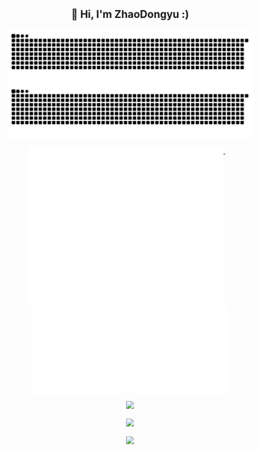 <h2 align="center">👋 Hi, I'm ZhaoDongyu :)</h2>

<!-- 贪吃蛇代码贡献图 -->

<!-- <div align="center"><img src="./pic/github-snake.svg" /></div> -->

<div align="center"><img src="./pic/github-snake.svg#gh-light-mode-only" /></div>
<div align="center"><img src="./pic/github-snake-dark.svg#gh-dark-mode-only" /></div>

<!--
  ![GitHub Snake Light](./pic/github-snake.svg#gh-light-mode-only)
  ![GitHub Snake dark](./pic/github-snake-dark.svg#gh-dark-mode-only)
-->

<!-- metrics 基础资料 -->
<!-- <div align="center"><img src="base_metrics.svg" alt="base metrics"/></div>
<br> -->
<p align="center">
  <a href="#">
    <img width="400" align="top" src="base_metrics.svg" />
  </a>
  &emsp;
  <a href="#">
    <img width="400" align="top" src="base_metrics_R.svg" />
  </a>
</p>


<!-- GitHub数据统计 -->
<!-- <div align="center">
  <img height="200px" src="https://github-readme-stats.vercel.app/api?username=ZhaoDongyu-AK47&hide_title=true&hide_border=true&show_icons=trueline_height=21&text_color=000&icon_color=000&bg_color=0,ea6161,ffc64d,fffc4d,52fa5a&theme=graywhite" /></div>
<br> -->
<div align="center">
  <img height="200px" src="https://github-readme-stats.vercel.app/api?username=ZhaoDongyu-AK47&hide_title=true&hide_border=true&show_icons=trueline_height=21&theme=dark" /></div>
<br>

<!-- GitHub奖杯🏆 -->
<div align="center"><img  src="https://github-profile-trophy.vercel.app/?username=ZhaoDongyu-AK47&theme=gruvbox&row=1&column=6&no-frame=true&no-bg=true" /></div>
<br>

<!-- Dynamic Quotes -->
<div align="center"><img src="https://quotes-github-readme.vercel.app/api?type=horizontal&theme=dark"></div>

<!--
**ZhaoDongyu-AK47/ZhaoDongyu-AK47** is a ✨ _special_ ✨ repository because its `README.md` (this file) appears on your GitHub profile.

Here are some ideas to get you started:

- 🔭 I’m currently working on ...
- 🌱 I’m currently learning ...
- 👯 I’m looking to collaborate on ...
- 🤔 I’m looking for help with ...
- 💬 Ask me about ...
- 📫 How to reach me: ...
- 😄 Pronouns: ...
- ⚡ Fun fact: ...
-->
